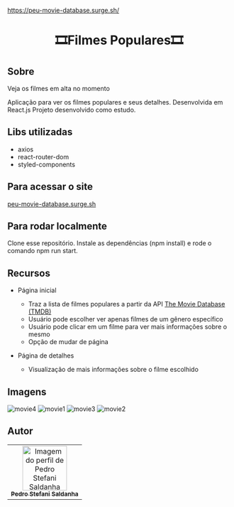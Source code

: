 https://peu-movie-database.surge.sh/
# <h1 align='center'> 🎞️Filmes Populares🎞️</h1>

 ## Sobre
Veja os filmes em alta no momento

Aplicação para ver os filmes populares e seus detalhes.  Desenvolvida em React.js
Projeto desenvolvido como estudo.

## Libs utilizadas
- axios
- react-router-dom
- styled-components

## Para acessar o site
<a href="https://peu-movie-database.surge.sh/">peu-movie-database.surge.sh</a>

## Para rodar localmente
Clone esse repositório. Instale as dependências (npm install) e rode o comando npm run start.

## Recursos
- Página inicial
  - Traz a lista de filmes populares a partir da API <a href="https://www.themoviedb.org/">The Movie Database (TMDB)</a>
  - Usuário pode escolher ver apenas filmes de um gênero específico
  - Usuário pode clicar em um filme para ver mais informações sobre o mesmo
  - Opção de mudar de página

- Página de detalhes
  - Visualização de mais informações sobre o filme escolhido

## Imagens
![movie4](https://user-images.githubusercontent.com/20777850/134828187-c694a859-1116-468b-8c26-9f94646e6b80.jpg)
![movie1](https://user-images.githubusercontent.com/20777850/134828195-66b908e1-eaaf-4ca4-8a5f-12358c559f15.jpg)
![movie3](https://user-images.githubusercontent.com/20777850/134828201-9a4d0df9-4d54-468e-a5a0-ac9b802e2474.jpg)
![movie2](https://user-images.githubusercontent.com/20777850/134828203-52146c3a-41e5-4d76-8fd7-84fc135daa26.jpg)


## Autor

<table>
  <tr>
    <td align="center"><a href="https://github.com/peustef">
    <img src="https://avatars.githubusercontent.com/u/20777850?v=4" width="100px" alt="Imagem do perfil de Pedro Stefani Saldanha"/>
    <br />
    <sub><b>Pedro Stefani Saldanha</b></sub>
     
</table>
